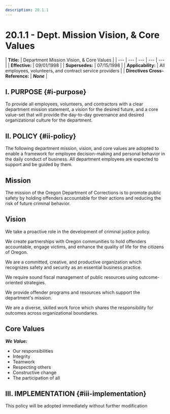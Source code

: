 ```yaml
---
description: 20.1.1
---
```


# 20.1.1 - Dept. Mission Vision, & Core Values

| **Title:** | Department Mission Vision, & Core Values |
| --- | --- | --- | --- | --- |
| **Effective:** | 09/01/1998 |
| **Supersedes:** | 07/15/1998 |
| **Applicability:** | All employees, volunteers, and contract service providers |
| **Directives Cross-Reference:** | _**None**_ |

## I. PURPOSE {#i-purpose}

To provide all employees, volunteers, and contractors with a clear department mission statement, a vision for the desired future, and a core value-set that will provide the day-to-day governance and desired organizational culture for the department.

## II. POLICY {#ii-policy}

The following department mission, vision, and core values are adopted to enable a framework for employee decision-making and personal behavior in the daily conduct of business. All department employees are expected to support and be guided by them.

## **Mission**

The mission of the Oregon Department of Corrections is to promote public safety by holding offenders accountable for their actions and reducing the risk of future criminal behavior.

## **Vision**

We take a proactive role in the development of criminal justice policy.

We create partnerships with Oregon communities to hold offenders accountable, engage victims, and enhance the quality of life for the citizens of Oregon.

We are a committed, creative, and productive organization which recognizes safety and security as an essential business practice.

We require sound fiscal management of public resources using outcome-oriented strategies.

We provide offender programs and resources which support the department's mission.

We are a diverse, skilled work force which shares the responsibility for outcomes across organizational boundaries.

## **Core Values**

_**We Value:**_

* Our responsibilities
* Integrity
* Teamwork
* Respecting others
* Constructive change
* The participation of all

## III. IMPLEMENTATION {#iii-implementation}

This policy will be adopted immediately without further modification

